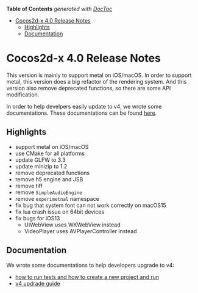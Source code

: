 <!-- START doctoc generated TOC please keep comment here to allow auto update -->
<!-- DON'T EDIT THIS SECTION, INSTEAD RE-RUN doctoc TO UPDATE -->
**Table of Contents**  *generated with [DocToc](https://github.com/thlorenz/doctoc)*

- [Cocos2d-x 4.0 Release Notes](#cocos2d-x-40-release-notes)
  - [Highlights](#highlights)
  - [Documentation](#documentation)

<!-- END doctoc generated TOC please keep comment here to allow auto update -->

# Cocos2d-x 4.0 Release Notes #

This version is mainly to support metal on iOS/macOS. In order to support metal, this version does a big refactor of the rendering system. And this version also remove deprecated functions, so there are some API modification.

In order to help develpers easily update to v4, we wrote some documentations. These documentations can be found [here](https://docs.cocos.com/cocos2d-x/v4/manual/en/upgradeGuide/).

## Highlights

- support metal on iOS/macOS
- use CMake for all platforms
- update GLFW to 3.3
- update minizip to 1.2
- remove deprecated functions
- remove h5 engine and JSB
- remove tiff
- remove `SimpleAudioEngine`
- remove `experimetnal` namespace
- fix bug that system font can not work correctly on macOS15
- fix lua crash issue on 64bit devices
- fix bugs for iOS13
  - UIWebView uses WKWebView instead
  - VideoPlayer uses AVPlayerController instead

## Documentation

We wrote some documentations to help developers upgrade to v4:
- [how to run tests and how to create a new project and run](https://docs.cocos2d-x.org/cocos2d-x/v4/en/installation/)
- [v4 updrade guide](https://docs.cocos2d-x.org/cocos2d-x/v4/en/upgradeGuide/)